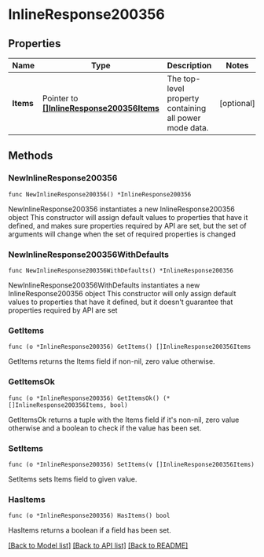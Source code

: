 # InlineResponse200356

## Properties

Name | Type | Description | Notes
------------ | ------------- | ------------- | -------------
**Items** | Pointer to [**[]InlineResponse200356Items**](InlineResponse200356Items.md) | The top-level property containing all power mode data. | [optional] 

## Methods

### NewInlineResponse200356

`func NewInlineResponse200356() *InlineResponse200356`

NewInlineResponse200356 instantiates a new InlineResponse200356 object
This constructor will assign default values to properties that have it defined,
and makes sure properties required by API are set, but the set of arguments
will change when the set of required properties is changed

### NewInlineResponse200356WithDefaults

`func NewInlineResponse200356WithDefaults() *InlineResponse200356`

NewInlineResponse200356WithDefaults instantiates a new InlineResponse200356 object
This constructor will only assign default values to properties that have it defined,
but it doesn't guarantee that properties required by API are set

### GetItems

`func (o *InlineResponse200356) GetItems() []InlineResponse200356Items`

GetItems returns the Items field if non-nil, zero value otherwise.

### GetItemsOk

`func (o *InlineResponse200356) GetItemsOk() (*[]InlineResponse200356Items, bool)`

GetItemsOk returns a tuple with the Items field if it's non-nil, zero value otherwise
and a boolean to check if the value has been set.

### SetItems

`func (o *InlineResponse200356) SetItems(v []InlineResponse200356Items)`

SetItems sets Items field to given value.

### HasItems

`func (o *InlineResponse200356) HasItems() bool`

HasItems returns a boolean if a field has been set.


[[Back to Model list]](../README.md#documentation-for-models) [[Back to API list]](../README.md#documentation-for-api-endpoints) [[Back to README]](../README.md)


